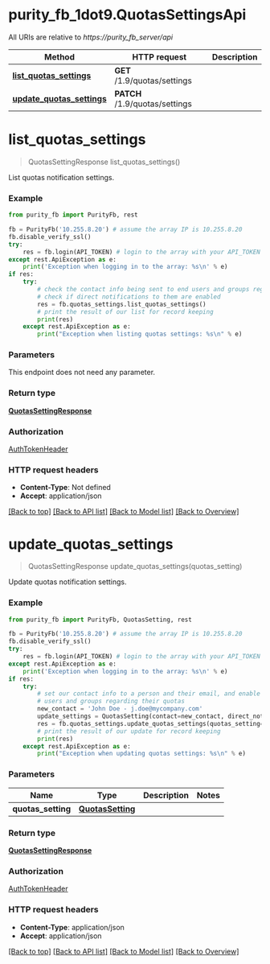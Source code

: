 # purity_fb_1dot9.QuotasSettingsApi

All URIs are relative to *https://purity_fb_server/api*

Method | HTTP request | Description
------------- | ------------- | -------------
[**list_quotas_settings**](QuotasSettingsApi.md#list_quotas_settings) | **GET** /1.9/quotas/settings | 
[**update_quotas_settings**](QuotasSettingsApi.md#update_quotas_settings) | **PATCH** /1.9/quotas/settings | 


# **list_quotas_settings**
> QuotasSettingResponse list_quotas_settings()



List quotas notification settings.

### Example 
```python
from purity_fb import PurityFb, rest

fb = PurityFb('10.255.8.20') # assume the array IP is 10.255.8.20
fb.disable_verify_ssl()
try:
    res = fb.login(API_TOKEN) # login to the array with your API_TOKEN
except rest.ApiException as e:
    print('Exception when logging in to the array: %s\n' % e)
if res:
    try:
        # check the contact info being sent to end users and groups regarding their quotas, and
        # check if direct notifications to them are enabled
        res = fb.quotas_settings.list_quotas_settings()
        # print the result of our list for record keeping
        print(res)
    except rest.ApiException as e:
        print("Exception when listing quotas settings: %s\n" % e)
```

### Parameters
This endpoint does not need any parameter.

### Return type

[**QuotasSettingResponse**](QuotasSettingResponse.md)

### Authorization

[AuthTokenHeader](index.md#AuthTokenHeader)

### HTTP request headers

 - **Content-Type**: Not defined
 - **Accept**: application/json

[[Back to top]](#) [[Back to API list]](index.md#endpoint-properties) [[Back to Model list]](index.md#documentation-for-models) [[Back to Overview]](index.md)

# **update_quotas_settings**
> QuotasSettingResponse update_quotas_settings(quotas_setting)



Update quotas notification settings.

### Example 
```python
from purity_fb import PurityFb, QuotasSetting, rest

fb = PurityFb('10.255.8.20') # assume the array IP is 10.255.8.20
fb.disable_verify_ssl()
try:
    res = fb.login(API_TOKEN) # login to the array with your API_TOKEN
except rest.ApiException as e:
    print('Exception when logging in to the array: %s\n' % e)
if res:
    try:
        # set our contact info to a person and their email, and enable direct notification of
        # users and groups regarding their quotas
        new_contact = 'John Doe - j.doe@mycompany.com'
        update_settings = QuotasSetting(contact=new_contact, direct_notifications_enabled=True)
        res = fb.quotas_settings.update_quotas_settings(quotas_setting=update_settings)
        # print the result of our update for record keeping
        print(res)
    except rest.ApiException as e:
        print("Exception when updating quotas settings: %s\n" % e)
```

### Parameters

Name | Type | Description  | Notes
------------- | ------------- | ------------- | -------------
 **quotas_setting** | [**QuotasSetting**](QuotasSetting.md)|  | 

### Return type

[**QuotasSettingResponse**](QuotasSettingResponse.md)

### Authorization

[AuthTokenHeader](index.md#AuthTokenHeader)

### HTTP request headers

 - **Content-Type**: application/json
 - **Accept**: application/json

[[Back to top]](#) [[Back to API list]](index.md#endpoint-properties) [[Back to Model list]](index.md#documentation-for-models) [[Back to Overview]](index.md)


